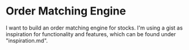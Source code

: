 # Order Matching Engine

I want to build an order matching engine for stocks. I'm using a gist as
inspiration for functionality and features, which can be found under
"inspiration.md".